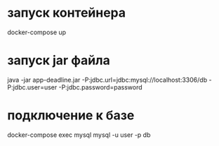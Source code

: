 # запуск контейнера
docker-compose up
# запуск jar файла
java -jar app-deadline.jar -P:jdbc.url=jdbc:mysql://localhost:3306/db -P:jdbc.user=user -P:jdbc.password=password
# подключение к базе
docker-compose exec mysql mysql -u user -p db